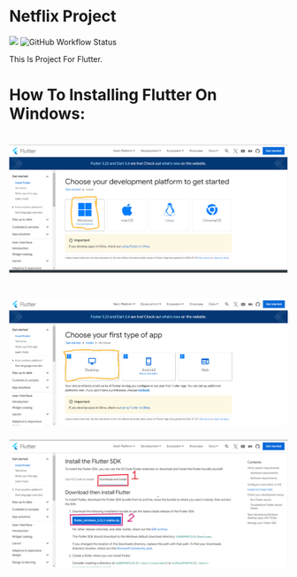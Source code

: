 # Netflix Project

<img id="shieldsimg" src="https://img.shields.io/badge/Updating%20the%20project-8A2BE2"></img>
![GitHub Workflow Status](https://img.shields.io/badge/GITHUB-Updating_the_project-5C2D91?logo=github&logoColor=white)


This Is Project For Flutter.

# How To Installing Flutter On Windows:
![image](assets/flutterinstallingwindows.png)
================================================================================================
![image](assets/Selection.png)
================================================================================================
![image](assets/Installing.png)